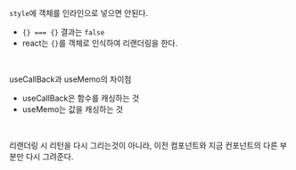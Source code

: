 `style`에 객체를 인라인으로 넣으면 안된다.
- `{} === {}` 결과는 `false`
- react는 `{}`를 객체로 인식하여 리랜더링을 한다.

<br>

useCallBack과 useMemo의 차이점
- useCallBack은 함수를 캐싱하는 것
- useMemo는 값을 캐싱하는 것

<br>

리랜더링 시 리턴을 다시 그리는것이 아니라, 이전 컴포넌트와 지금 컨포넌트의 다른 부분만 다시 그려준다.

